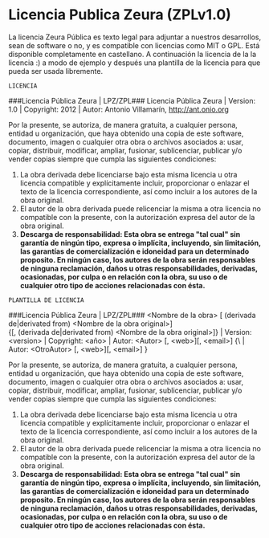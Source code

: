 Licencia Publica Zeura (ZPLv1.0)
=======================================

La licencia Zeura Pública es texto legal para adjuntar
a nuestros desarrollos, sean de software o no, y es compatible
con licencias como MIT o GPL.
Está disponible completamente en castellano.
A continuación la licencia de la la licencia :) a modo de ejemplo y después una
plantilla de la licencia para que pueda ser usada libremente.

~~~
LICENCIA
~~~

###Licencia Pública Zeura | LPZ/ZPL###
Licencia Pública Zeura | Version: 1.0 | Copyright: 2012 | Autor: Antonio Villamarín, http://ant.onio.org

Por la presente, se autoriza, de manera gratuita, a cualquier persona,
entidad u organización, que haya obtenido una copia de este software,
documento, imagen o cualquier otra obra o archivos asociados a: usar, copiar,
distribuir, modificar, ampliar, fusionar, sublicenciar, publicar y/o
vender copias siempre que cumpla las siguientes condiciones:

1. La obra derivada debe licenciarse bajo esta misma licencia u
otra licencia compatible y explícitamente incluir, proporcionar o
enlazar el texto de la licencia correspondiente, así como incluir
a los autores de la obra original.
2. El autor de la obra derivada puede relicenciar la misma a otra
licencia no compatible con la presente, con la autorización expresa
del autor de la obra original.
3. **Descarga de responsabilidad: Esta obra se entrega "tal cual"
sin garantía de ningún tipo, expresa o implícita, incluyendo, sin
limitación, las garantías de comercialización e idoneidad para un
determinado proposito. En ningún caso, los autores de la obra serán
responsables de ninguna reclamación, daños u otras responsabilidades,
derivadas, ocasionadas, por culpa o en relación con la obra, su uso
o de cualquier otro tipo de acciones relacionadas con ésta.**

~~~
PLANTILLA DE LICENCIA
~~~

###Licencia Pública Zeura | LPZ/ZPL###
\<Nombre de la obra\> \[ \(derivada de|derivated from) \<Nombre de la obra original\>\]\
{\[, \(derivada de|derivated from) \<Nombre de la obra original\>\]\} |
Version: \<version\> |
Copyright: \<año\> |
Autor: \<Autor\> \[, \<web\>\]\[, \<email\>\]
{\ | Autor: \<OtroAutor\> \[, \<web\>\]\[, \<email\>\] \}

Por la presente, se autoriza, de manera gratuita, a cualquier persona,
entidad u organización, que haya obtenido una copia de este software,
documento, imagen o cualquier otra obra o archivos asociados a: usar, copiar,
distribuir, modificar, ampliar, fusionar, sublicenciar, publicar y/o
vender copias siempre que cumpla las siguientes condiciones:

1. La obra derivada debe licenciarse bajo esta misma licencia u
otra licencia compatible y explícitamente incluir, proporcionar o
enlazar el texto de la licencia correspondiente, así como incluir
a los autores de la obra original.
2. El autor de la obra derivada puede relicenciar la misma a otra
licencia no compatible con la presente, con la autorización expresa
del autor de la obra original.
3. **Descarga de responsabilidad: Esta obra se entrega "tal cual"
sin garantía de ningún tipo, expresa o implícita, incluyendo, sin
limitación, las garantías de comercialización e idoneidad para un
determinado proposito. En ningún caso, los autores de la obra serán
responsables de ninguna reclamación, daños u otras responsabilidades,
derivadas, ocasionadas, por culpa o en relación con la obra, su uso
o de cualquier otro tipo de acciones relacionadas con ésta.**